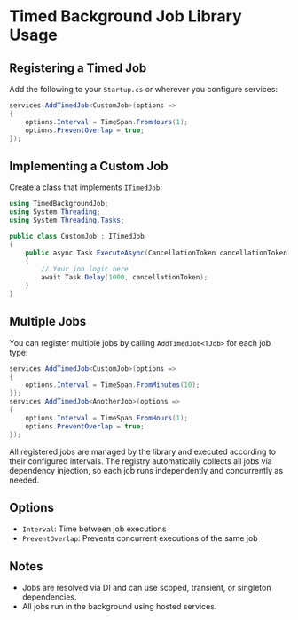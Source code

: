 # Timed Background Job Library Usage

## Registering a Timed Job

Add the following to your `Startup.cs` or wherever you configure services:

```csharp
services.AddTimedJob<CustomJob>(options =>
{
    options.Interval = TimeSpan.FromHours(1);
    options.PreventOverlap = true;
});
```

## Implementing a Custom Job

Create a class that implements `ITimedJob`:

```csharp
using TimedBackgroundJob;
using System.Threading;
using System.Threading.Tasks;

public class CustomJob : ITimedJob
{
    public async Task ExecuteAsync(CancellationToken cancellationToken)
    {
        // Your job logic here
        await Task.Delay(1000, cancellationToken);
    }
}
```

## Multiple Jobs

You can register multiple jobs by calling `AddTimedJob<TJob>` for each job type:

```csharp
services.AddTimedJob<CustomJob>(options =>
{
    options.Interval = TimeSpan.FromMinutes(10);
});
services.AddTimedJob<AnotherJob>(options =>
{
    options.Interval = TimeSpan.FromHours(1);
    options.PreventOverlap = true;
});
```

All registered jobs are managed by the library and executed according to their configured intervals. The registry automatically collects all jobs via dependency injection, so each job runs independently and concurrently as needed.

## Options
- `Interval`: Time between job executions
- `PreventOverlap`: Prevents concurrent executions of the same job

## Notes
- Jobs are resolved via DI and can use scoped, transient, or singleton dependencies.
- All jobs run in the background using hosted services.

